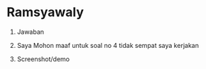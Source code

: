 # Ramsyawaly

1. Jawaban 

4. Saya Mohon maaf untuk soal no 4 tidak sempat saya kerjakan
6. Screenshot/demo 
